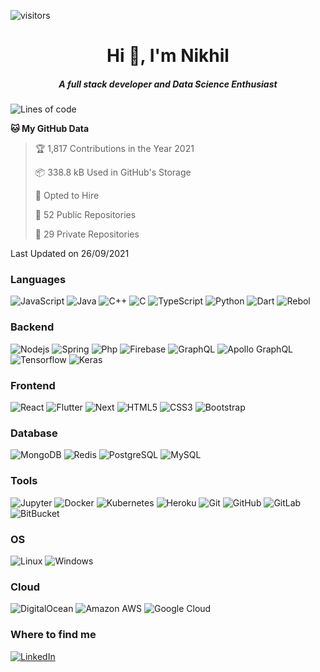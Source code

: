 ![visitors](https://visitor-badge.glitch.me/badge?page_id=absolute-nil.absolute-nil)

<h1 style="text-align: center">Hi 👋, I'm Nikhil</h1>
<h5 style="text-align: center">A full stack developer and Data Science Enthusiast</h5>

<!--START_SECTION:waka-->
![Lines of code](https://img.shields.io/badge/From%20Hello%20World%20I%27ve%20Written-468716%20lines%20of%20code-blue)

**🐱 My GitHub Data** 

> 🏆 1,817 Contributions in the Year 2021
 > 
> 📦 338.8 kB Used in GitHub's Storage 
 > 
> 💼 Opted to Hire
 > 
> 📜 52 Public Repositories 
 > 
> 🔑 29 Private Repositories  
 > 

 Last Updated on 26/09/2021
<!--END_SECTION:waka-->

<h3>Languages</h3>

![JavaScript](https://img.shields.io/badge/-JavaScript-black?style=flat-square&logo=javascript)
![Java](https://img.shields.io/badge/-java-E34A86?style=flat-square&logo=java)
![C++](https://img.shields.io/badge/-C++-00599C?style=flat-square&logo=c)
![C](https://img.shields.io/badge/-C-grey?style=flat-square&logo=c)
![TypeScript](https://img.shields.io/badge/-TypeScript-007ACC?style=flat-square&logo=typescript)
![Python](https://img.shields.io/badge/-Python-yellow?style=flat-square&logo=Python)
![Dart](https://img.shields.io/badge/-Dart-aqua?style=flat-square&logo=Dart)
![Rebol](https://img.shields.io/badge/-Rebol-black?style=flat-square&logo=R)

<h3>Backend</h3>

![Nodejs](https://img.shields.io/badge/-Nodejs-black?style=flat-square&logo=Node.js)
![Spring](https://img.shields.io/badge/-spring-white?style=flat-square&logo=spring)
![Php](https://img.shields.io/badge/-php-purple?style=flat-square&logo=Php)
![Firebase](https://img.shields.io/badge/-Firebase-white?style=flat-square&logo=Firebase)
![GraphQL](https://img.shields.io/badge/-GraphQL-E10098?style=flat-square&logo=graphql)
![Apollo GraphQL](https://img.shields.io/badge/-Apollo%20GraphQL-311C87?style=flat-square&logo=apollo-graphql)
![Tensorflow](https://img.shields.io/badge/-Tensorflow-white?style=flat-square&logo=tensorflow)
![Keras](https://img.shields.io/badge/-Keras-brown?style=flat-square&logo=keras)

<h3>Frontend</h3>

![React](https://img.shields.io/badge/-React-black?style=flat-square&logo=react)
![Flutter](https://img.shields.io/badge/-Flutter-blue?style=flat-square&logo=flutter)
![Next](https://img.shields.io/badge/-Next-black?style=flat-square&logo=Next.js)
![HTML5](https://img.shields.io/badge/-HTML5-E34F26?style=flat-square&logo=html5&logoColor=white)
![CSS3](https://img.shields.io/badge/-CSS3-1572B6?style=flat-square&logo=css3)
![Bootstrap](https://img.shields.io/badge/-Bootstrap-563D7C?style=flat-square&logo=bootstrap)

<h3>Database</h3>

![MongoDB](https://img.shields.io/badge/-MongoDB-black?style=flat-square&logo=mongodb)
![Redis](https://img.shields.io/badge/-Redis-black?style=flat-square&logo=Redis)
![PostgreSQL](https://img.shields.io/badge/-PostgreSQL-336791?style=flat-square&logo=postgresql)
![MySQL](https://img.shields.io/badge/-MySQL-black?style=flat-square&logo=mysql)

<h3>Tools</h3>

![Jupyter](https://img.shields.io/badge/-Jupyter-white?style=flat-square&logo=jupyter)
![Docker](https://img.shields.io/badge/-Docker-black?style=flat-square&logo=docker)
![Kubernetes](https://img.shields.io/badge/-Kubernetes-white?style=flat-square&logo=kubernetes)
![Heroku](https://img.shields.io/badge/-Heroku-430098?style=flat-square&logo=heroku)
![Git](https://img.shields.io/badge/-Git-black?style=flat-square&logo=git)
![GitHub](https://img.shields.io/badge/-GitHub-181717?style=flat-square&logo=github)
![GitLab](https://img.shields.io/badge/-GitLab-FCA121?style=flat-square&logo=gitlab)
![BitBucket](https://img.shields.io/badge/-BitBucket-darkblue?style=flat-square&logo=bitbucket)

<h3>OS</h3>

![Linux](https://img.shields.io/badge/-Linux-black?style=flat-square&logo=linux)
![Windows](https://img.shields.io/badge/-Windows-005571?style=flat-square&logo=windows)

<h3>Cloud</h3>

![DigitalOcean](https://img.shields.io/badge/-Digital%20Ocean-darkblue?style=flat-square&logo=digitalocean)
![Amazon AWS](https://img.shields.io/badge/Amazon%20AWS-232F3E?style=flat-square&logo=amazon-aws)
![Google Cloud](https://img.shields.io/badge/Google%20Cloud-white?style=flat-square&logo=google-cloud)

<h3>Where to find me</h3>

<p><a href="https://www.linkedin.com/in/nikhilsksharma/" target="_blank"><img alt="LinkedIn" src="https://img.shields.io/badge/linkedin-%230077B5.svg?&style=for-the-badge&logo=linkedin&logoColor=white" /></a> 
</p>
